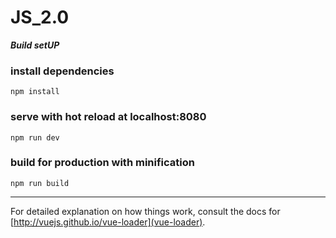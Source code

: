 # JS_2.0

***Build setUP***

### install dependencies
`npm install`

### serve with hot reload at localhost:8080
`npm run dev`

### build for production with minification
`npm run build`

---
For detailed explanation on how things work, consult the docs for [http://vuejs.github.io/vue-loader](vue-loader).

